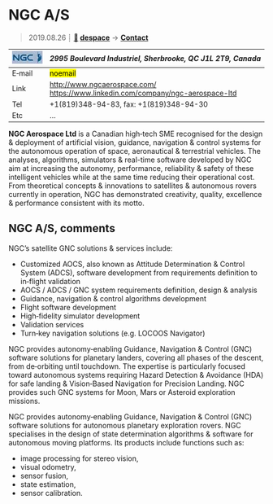 # NGC A/S
> 2019.08.26 ┊ **[🚀](../index/index.md) [despace](index.md)** → **[Contact](contact.md)**

|[![](f/contact/n/ngc_as_logo1_thumb.jpg)](f/contact/n/ngc_as_logo1.png)|*2995 Boulevard Industriel, Sherbrooke, QC J1L 2T9, Canada*|
|:--|:--|
|E‑mail| <mark>noemail</mark> |
|Link| <http://www.ngcaerospace.com/><br> <https://www.linkedin.com/company/ngc-aerospace-ltd> |
|Tel| +1(819)348-94-83, fax: +1(819)348-94-30 |
|Etc| … |

**NGC Aerospace Ltd** is a Canadian high‑tech SME recognised for the design & deployment of artificial vision, guidance, navigation & control systems for the autonomous operation of space, aeronautical & terrestrial vehicles. The analyses, algorithms, simulators & real-time software developed by NGC aim at increasing the autonomy, performance, reliability & safety of these intelligent vehicles while at the same time reducing their operational cost. From theoretical concepts & innovations to satellites & autonomous rovers currently in operation, NGC has demonstrated creativity, quality, excellence & performance consistent with its motto.


<p style="page-break-after:always"> </p>

## NGC A/S, comments

NGC’s satellite GNC solutions & services include:

   - Customized AOCS, also known as Attitude Determination & Control System (ADCS), software development from requirements definition to in‑flight validation
   - AOCS / ADCS / GNC system requirements definition, design & analysis
   - Guidance, navigation & control algorithms development
   - Flight software development
   - High‑fidelity simulator development
   - Validation services
   - Turn‑key navigation solutions (e.g. LOCOOS Navigator)

NGC provides autonomy‑enabling Guidance, Navigation & Control (GNC) software solutions for planetary landers, covering all phases of the descent, from de‑orbiting until touchdown. The expertise is particularly focused toward autonomous systems requiring Hazard Detection & Avoidance (HDA) for safe landing & Vision‑Based Navigation for Precision Landing. NGC provides such GNC systems for Moon, Mars or Asteroid exploration missions.

NGC provides autonomy‑enabling Guidance, Navigation & Control (GNC) software solutions for autonomous planetary exploration rovers. NGC specialises in the design of state determination algorithms & software for autonomous moving platforms. Its products include functions such as:

   - image processing for stereo vision,
   - visual odometry,
   - sensor fusion,
   - state estimation,
   - sensor calibration.


